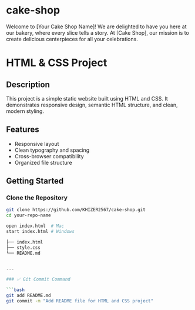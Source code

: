 # cake-shop
Welcome to [Your Cake Shop Name]! We are delighted to have you here at our bakery, where every slice tells a story. At [Cake Shop], our mission is to create delicious centerpieces for all your celebrations.
# HTML & CSS Project

## Description

This project is a simple static website built using HTML and CSS. It demonstrates responsive design, semantic HTML structure, and clean, modern styling.

## Features

- Responsive layout
- Clean typography and spacing
- Cross-browser compatibility
- Organized file structure

## Getting Started

### Clone the Repository

```bash
git clone https://github.com/KHIZER2567/cake-shop.git
cd your-repo-name

open index.html  # Mac
start index.html # Windows

├── index.html
├── style.css
└── README.md


---

### ✅ Git Commit Command

```bash
git add README.md
git commit -m "Add README file for HTML and CSS project"

